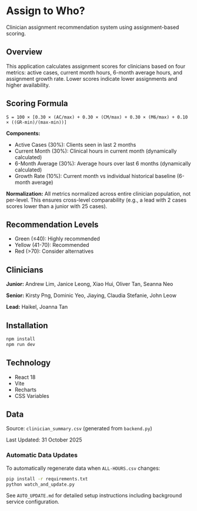 # Assign to Who?

Clinician assignment recommendation system using assignment-based scoring.

## Overview

This application calculates assignment scores for clinicians based on four metrics: active cases, current month hours, 6-month average hours, and assignment growth rate. Lower scores indicate lower assignments and higher availability.

## Scoring Formula

```
S = 100 × [0.30 × (AC/max) + 0.30 × (CM/max) + 0.30 × (M6/max) + 0.10 × ((GR-min)/(max-min))]
```

**Components:**
- Active Cases (30%): Clients seen in last 2 months
- Current Month (30%): Clinical hours in current month (dynamically calculated)
- 6-Month Average (30%): Average hours over last 6 months (dynamically calculated)
- Growth Rate (10%): Current month vs individual historical baseline (6-month average)

**Normalization:** All metrics normalized across entire clinician population, not per-level. This ensures cross-level comparability (e.g., a lead with 2 cases scores lower than a junior with 25 cases).

## Recommendation Levels

- Green (≤40): Highly recommended
- Yellow (41-70): Recommended
- Red (>70): Consider alternatives

## Clinicians

**Junior:** Andrew Lim, Janice Leong, Xiao Hui, Oliver Tan, Seanna Neo

**Senior:** Kirsty Png, Dominic Yeo, Jiaying, Claudia Stefanie, John Leow

**Lead:** Haikel, Joanna Tan

## Installation

```bash
npm install
npm run dev
```

## Technology

- React 18
- Vite
- Recharts
- CSS Variables

## Data

Source: `clinician_summary.csv` (generated from `backend.py`)

Last Updated: 31 October 2025

### Automatic Data Updates

To automatically regenerate data when `ALL-HOURS.csv` changes:

```bash
pip install -r requirements.txt
python watch_and_update.py
```

See `AUTO_UPDATE.md` for detailed setup instructions including background service configuration.
